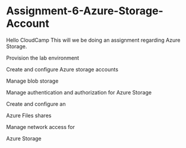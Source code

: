 # Assignment-6-Azure-Storage-Account
Hello CloudCamp
This will we be doing an assignment regarding Azure Storage.


	
Provision the lab environment
	
Create and configure Azure storage accounts
	
Manage blob storage
	
Manage authentication and authorization for Azure Storage
	
Create and configure an
	
Azure Files shares
	
Manage network access for
	
Azure Storage
